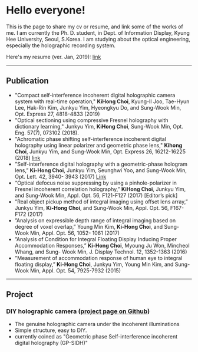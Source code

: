# Hello everyone!

This is the page to share my cv or resume, and link some of the works of me.
I am currently the Ph. D. student, in Dept. of Information Display, Kyung Hee University, Seoul, S.Korea.
I am studying about the optical engineering, especially the holographic recording system.

Here's my resume (ver. Jan, 2019): [link](https://github.com/kihongChoi/kihongChoi.github.io/blob/master/cv_ver20190212.pdf)

---

## Publication
* "Compact self-interference incoherent digital holographic camera system with real-time operation," **KiHong Choi**, Kyung-Il Joo, Tae-Hyun Lee, Hak-Rin Kim, Junkyu Yim, Hyeongkyu Do, and Sung-Wook Min, Opt. Express 27, 4818-4833 (2019)
* "Optical sectioning using compressive Fresnel holography with dictionary learning," Junkyu Yim, **KiHong Choi**, Sung-Wook Min, Opt. Eng. 57(7), 073102 (2018).
* "Achromatic phase shifting self-interference incoherent digital holography using linear polarizer and geometric phase lens," **Kihong Choi**, Junkyu Yim, and Sung-Wook Min, Opt. Express 26, 16212-16225 (2018) [link](https://www.osapublishing.org/oe/abstract.cfm?URI=oe-26-13-16212)
* ”Self-interference digital holography with a geometric-phase hologram lens,” **Ki-Hong Choi**, Junkyu Yim, Seunghwi Yoo, and Sung-Wook Min, Opt. Lett. 42, 3940- 3943 (2017) [Link](https://www.osapublishing.org/ol/abstract.cfm?uri=ol-42-19-3940)
* “Optical defocus noise suppressing by using a pinhole-polarizer in Fresnel incoherent correlation holography,” **KiHong Choi**, Junkyu Yim, and Sung-Wook Min, Appl. Opt. 56, F121-F127 (2017) [Editor’s pick]
* ”Real object pickup method of integral imaging using offset lens array,” Junkyu Yim, **Ki-Hong Choi**, and Sung-Wook Min, Appl. Opt. 56, F167-F172 (2017)
* ”Analysis on expressible depth range of integral imaging based on degree of voxel overlap,” Young Min Kim, **Ki-Hong Choi**, and Sung-Wook Min, Appl. Opt. 56, 1052- 1061 (2017)
* ”Analysis of Condition for Integral Floating Display Inducing Proper Accommodation Responses,” **Ki-Hong Choi**, Myoung Ju Won, Mincheol Whang, and Sung- Wook Min, J. Display Technol. 12, 1352-1363 (2016)
* ”Measurement of accommodation response of human eye to integral floating display,” **Ki-Hong Choi**, Junkyu Yim, Young Min Kim, and Sung-Wook Min, Appl. Opt. 54, 7925-7932 (2015)

---

## Project
### DIY holographic camera ([project page on Github](https://github.com/kihongChoi/gpsidh))
* The genuine holographic camera under the incoherent illuminations
* Simple structure, easy to DIY.
* currently coined as "Geometric phase Self-interference incoherent digital holography (GP-SIDH)"
